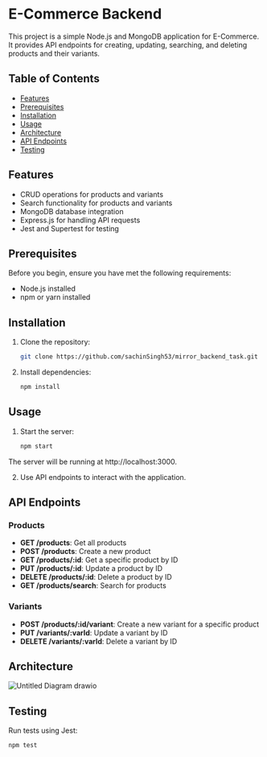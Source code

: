 # E-Commerce Backend

This project is a simple Node.js and MongoDB application for E-Commerce. It provides API endpoints for creating, updating, searching, and deleting products and their variants.

## Table of Contents

- [Features](#features)
- [Prerequisites](#prerequisites)
- [Installation](#installation)
- [Usage](#usage)
- [Architecture](#architecture)
- [API Endpoints](#api-endpoints)
- [Testing](#testing)

## Features

- CRUD operations for products and variants
- Search functionality for products and variants
- MongoDB database integration
- Express.js for handling API requests
- Jest and Supertest for testing

## Prerequisites

Before you begin, ensure you have met the following requirements:

- Node.js installed
- npm or yarn installed

## Installation

1. Clone the repository:

   ```bash
   git clone https://github.com/sachinSingh53/mirror_backend_task.git
   
2. Install dependencies:

   ```bash
   npm install

## Usage

1. Start the server:

   ```bash
   npm start
The server will be running at http://localhost:3000.

2. Use API endpoints to interact with the application.


## API Endpoints

### Products

- **GET /products**: Get all products
- **POST /products**: Create a new product
- **GET /products/:id**: Get a specific product by ID
- **PUT /products/:id**: Update a product by ID
- **DELETE /products/:id**: Delete a product by ID
- **GET /products/search**: Search for products

### Variants

- **POST /products/:id/variant**: Create a new variant for a specific product
- **PUT /variants/:varId**: Update a variant by ID
- **DELETE /variants/:varId**: Delete a variant by ID

## Architecture
![Untitled Diagram drawio](https://github.com/sachinSingh53/mirror_backend_task/assets/96944676/f908020c-a93a-4b0b-9919-15f8a0685f1f)


## Testing

Run tests using Jest:

```bash
npm test
